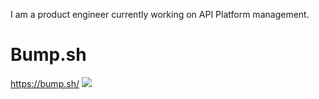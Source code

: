 I am a product engineer currently working on API Platform management.

# Bump.sh

https://bump.sh/
![](https://github.com/antlio/antlio/blob/main/images/bump.png?raw=true)

